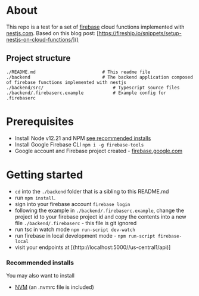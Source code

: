 # About
This repo is a  test for a set of [firebase](https://firebase.google.com/) cloud functions implemented with [nestjs.com](https://nestjs.com/). 
Based on this blog post: [https://fireship.io/snippets/setup-nestjs-on-cloud-functions/]()

## Project structure
    ./README.md                         # This readme file
    ./backend                           # The backend application composed of firebase functions implemented with nestjs
    ./backend/src/                          # Typescript source files
    ./backend/.firebaserc.example           # Example config for .firebaserc

# Prerequisites
- Install Node v12.21 and NPM [see recommended installs](#recommended-installs)
- Install Google Firebase CLI `npm i -g firebase-tools`
- Google account and Firebase project created - [firebase.google.com](https://firebase.google.com/)

# Getting started
- `cd` into the `./backend` folder that is a sibling to this README.md
- run `npm install`.
- sign into your firebase account `firebase login`
- following the example in `./backend/.firebaserc.example`, change the project id to your firebase project id and copy the contents into a new file `./backend/.firebaserc` - this file is git ignored
- run tsc in watch mode `npm run-script dev-watch`
- run firebase in local development mode - `npm run-script firebase-local`
- visit your endpoints at [(http://localhost:5000/<your project id>/us-central1/api)]

### Recommended installs
You may also want to install
- [NVM](https://github.com/nvm-sh/nvm) (an .nvmrc file is included)
